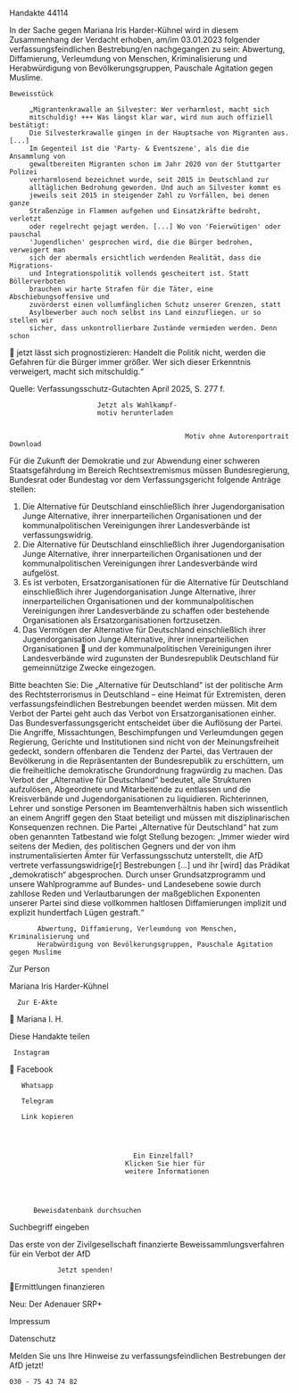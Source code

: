 Handakte 44114

In der Sache gegen Mariana Iris Harder-Kühnel wird in diesem Zusammenhang
der Verdacht erhoben, am/im 03.01.2023 folgender verfassungsfeindlichen
Bestrebung/en nachgegangen zu sein: Abwertung, Diffamierung, Verleumdung
von Menschen, Kriminalisierung und Herabwürdigung von
Bevölkerungsgruppen, Pauschale Agitation gegen Muslime.




    Beweisstück

         „Migrantenkrawalle an Silvester: Wer verharmlost, macht sich
         mitschuldig! +++ Was längst klar war, wird nun auch offiziell bestätigt:
         Die Silvesterkrawalle gingen in der Hauptsache von Migranten aus. [...]
         Im Gegenteil ist die 'Party- & Eventszene', als die die Ansammlung von
         gewaltbereiten Migranten schon im Jahr 2020 von der Stuttgarter Polizei
         verharmlosend bezeichnet wurde, seit 2015 in Deutschland zur
         alltäglichen Bedrohung geworden. Und auch an Silvester kommt es
         jeweils seit 2015 in steigender Zahl zu Vorfällen, bei denen ganze
         Straßenzüge in Flammen aufgehen und Einsatzkräfte bedroht, verletzt
         oder regelrecht gejagt werden. [...] Wo von 'Feierwütigen' oder pauschal
         'Jugendlichen' gesprochen wird, die die Bürger bedrohen, verweigert man
         sich der abermals ersichtlich werdenden Realität, dass die Migrations-
         und Integrationspolitik vollends gescheitert ist. Statt Böllerverboten
         brauchen wir harte Strafen für die Täter, eine Abschiebungsoffensive und
         zuvörderst einen vollumfänglichen Schutz unserer Grenzen, statt
         Asylbewerber auch noch selbst ins Land einzufliegen. ur so stellen wir
         sicher, dass unkontrollierbare Zustände vermieden werden. Denn schon
             jetzt lässt sich prognostizieren: Handelt die Politik nicht, werden die
             Gefahren für die Bürger immer größer. Wer sich dieser Erkenntnis
             verweigert, macht sich mitschuldig.“



Quelle:
Verfassungsschutz-Gutachten April 2025, S. 277 f.




                          Jetzt als Wahlkampf-
                          motiv herunterladen


                                                Motiv ohne Autorenportrait    Download




Für die Zukunft der Demokratie und zur Abwendung einer schweren
Staatsgefährdung im Bereich Rechtsextremismus müssen Bundesregierung,
Bundesrat oder Bundestag vor dem Verfassungsgericht folgende Anträge stellen:


   1. Die Alternative für Deutschland einschließlich ihrer Jugendorganisation
      Junge Alternative, ihrer innerparteilichen Organisationen und der
      kommunalpolitischen Vereinigungen ihrer Landesverbände ist
      verfassungswidrig.
   2. Die Alternative für Deutschland einschließlich ihrer Jugendorganisation
      Junge Alternative, ihrer innerparteilichen Organisationen und der
      kommunalpolitischen Vereinigungen ihrer Landesverbände wird aufgelöst.
   3. Es ist verboten, Ersatzorganisationen für die Alternative für Deutschland
      einschließlich ihrer Jugendorganisation Junge Alternative, ihrer
      innerparteilichen Organisationen und der kommunalpolitischen
      Vereinigungen ihrer Landesverbände zu schaffen oder bestehende
      Organisationen als Ersatzorganisationen fortzusetzen.
   4. Das Vermögen der Alternative für Deutschland einschließlich ihrer
      Jugendorganisation Junge Alternative, ihrer innerparteilichen Organisationen
      und der kommunalpolitischen Vereinigungen ihrer Landesverbände wird
      zugunsten der Bundesrepublik Deutschland für gemeinnützige Zwecke
      eingezogen.



Bitte beachten Sie: Die „Alternative für Deutschland“ ist der politische Arm des Rechtsterrorismus in
Deutschland – eine Heimat für Extremisten, deren verfassungsfeindlichen Bestrebungen beendet
werden müssen. Mit dem Verbot der Partei geht auch das Verbot von Ersatzorganisationen einher. Das
Bundesverfassungsgericht entscheidet über die Auflösung der Partei. Die Angriffe, Missachtungen,
Beschimpfungen und Verleumdungen gegen Regierung, Gerichte und Institutionen sind nicht von der
Meinungsfreiheit gedeckt, sondern offenbaren die Tendenz der Partei, das Vertrauen der Bevölkerung
in die Repräsentanten der Bundesrepublik zu erschüttern, um die freiheitliche demokratische
Grundordnung fragwürdig zu machen. Das Verbot der „Alternative für Deutschland“ bedeutet, alle
Strukturen aufzulösen, Abgeordnete und Mitarbeitende zu entlassen und die Kreisverbände und
Jugendorganisationen zu liquidieren. Richterinnen, Lehrer und sonstige Personen im
Beamtenverhältnis haben sich wissentlich an einem Angriff gegen den Staat beteiligt und müssen mit
disziplinarischen Konsequenzen rechnen.
Die Partei „Alternative für Deutschland“ hat zum oben genannten Tatbestand wie folgt Stellung
bezogen: „Immer wieder wird seitens der Medien, des politischen Gegners und der von ihm
instrumentalisierten Ämter für Verfassungsschutz unterstellt, die AfD vertrete verfassungswidrige[r]
Bestrebungen […] und ihr [wird] das Prädikat „demokratisch“ abgesprochen. Durch unser
Grundsatzprogramm und unsere Wahlprogramme auf Bundes- und Landesebene sowie durch zahllose
Reden und Verlautbarungen der maßgeblichen Exponenten unserer Partei sind diese vollkommen
haltlosen Diffamierungen implizit und explizit hundertfach Lügen gestraft.“




           Abwertung, Diffamierung, Verleumdung von Menschen, Kriminalisierung und
           Herabwürdigung von Bevölkerungsgruppen, Pauschale Agitation gegen Muslime




   Zur Person


   Mariana Iris Harder-Kühnel

      Zur E-Akte
              Mariana I. H.

Diese Handakte teilen


     Instagram
       Facebook

       Whatsapp

       Telegram

       Link kopieren




                                   Ein Einzelfall?
                                 Klicken Sie hier für
                                 weitere Informationen




          Beweisdatenbank durchsuchen

Suchbegriff eingeben

Das erste von der Zivilgesellschaft finanzierte
 Beweissammlungsverfahren für ein Verbot
                   der AfD

                Jetzt spenden!
Ermittlungen finanzieren

Neu: Der Adenauer SRP+

Impressum

Datenschutz




Melden Sie uns Ihre Hinweise zu verfassungsfeindlichen Bestrebungen der AfD
jetzt!

    030 - 75 43 74 82
